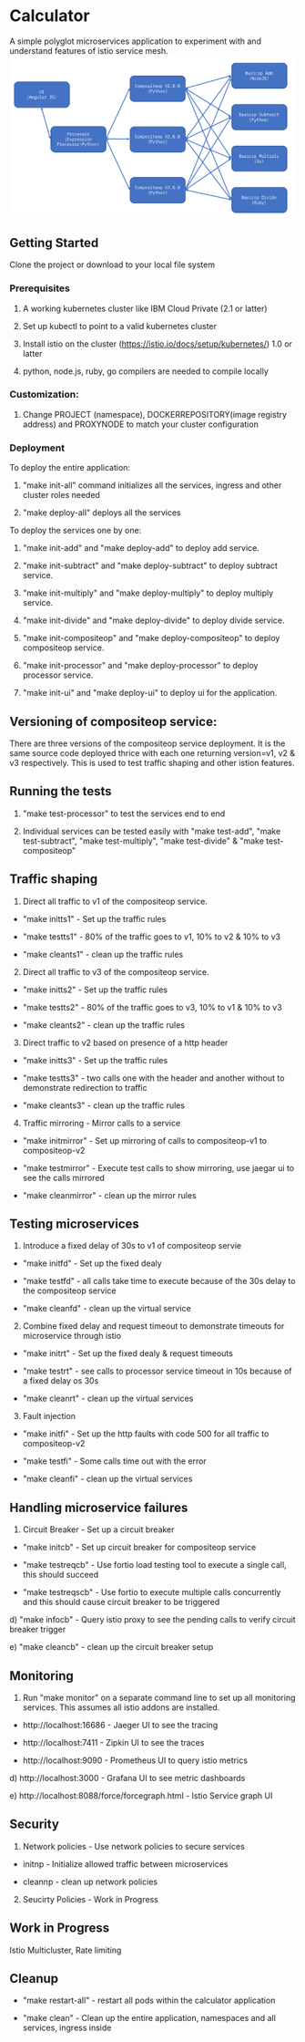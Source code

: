 # Calculator
A simple polyglot microservices application to experiment with and understand features of istio service mesh.
![calculator](calculator.png?raw=true "calculator")

## Getting Started
Clone the project or download to your local file system

### Prerequisites
1. A working kubernetes cluster like IBM Cloud Private (2.1 or latter)

2. Set up kubectl to point to a valid kubernetes cluster

3. Install istio on the cluster (https://istio.io/docs/setup/kubernetes/) 1.0 or latter

4. python, node.js, ruby, go compilers are needed to compile locally

### Customization:
1. Change PROJECT (namespace), DOCKERREPOSITORY(image registry address) and PROXYNODE to match your cluster
configuration

### Deployment
To deploy the entire application:

1) "make init-all" command initializes all the services, ingress and other cluster roles needed

2) "make deploy-all" deploys all the services

To deploy the services one by one:

1) "make init-add" and "make deploy-add" to deploy add service.

2) "make init-subtract" and "make deploy-subtract" to deploy subtract service.

3) "make init-multiply" and "make deploy-multiply" to deploy multiply service.

4) "make init-divide" and "make deploy-divide" to deploy divide service.

5) "make init-compositeop" and "make deploy-compositeop" to deploy compositeop service.

6) "make init-processor" and "make deploy-processor" to deploy processor service.

7) "make init-ui" and "make deploy-ui" to deploy ui for the application.

## Versioning of compositeop service:
There are three versions of the compositeop service deployment. It is the same source code deployed thrice with
each one returning version=v1, v2 & v3 respectively. This is used to test traffic shaping and other istion features.

## Running the tests
1) "make test-processor" to test the services end to end

2) Individual services can be tested easily with "make test-add",  "make test-subtract", "make test-multiply", "make test-divide" & "make test-compositeop"

## Traffic shaping
1) Direct all traffic to v1 of the compositeop service.

- "make initts1" - Set up the traffic rules

- "make testts1" - 80% of the traffic goes to v1, 10% to v2 & 10% to v3

- "make cleants1" - clean up the traffic rules

2) Direct all traffic to v3 of the compositeop service. 

- "make initts2" - Set up the traffic rules

- "make testts2" - 80% of the traffic goes to v3, 10% to v1 & 10% to v3

- "make cleants2" - clean up the traffic rules

3) Direct traffic to v2 based on presence of a http header

- "make initts3" - Set up the traffic rules

- "make testts3" - two calls one with the header and another without to demonstrate redirection to traffic

- "make cleants3" - clean up the traffic rules

4) Traffic mirroring - Mirror calls to a service

- "make initmirror" - Set up mirroring of calls to compositeop-v1 to compositeop-v2

- "make testmirror" - Execute test calls to show mirroring, use jaegar ui to see the calls mirrored

- "make cleanmirror" - clean up the mirror rules

## Testing microservices
1) Introduce a fixed delay of 30s to v1 of compositeop servie

- "make initfd" - Set up the fixed dealy

- "make testfd" - all calls take time to execute because of the 30s delay to the compositeop service

- "make cleanfd" - clean up the virtual service

2) Combine fixed delay and request timeout to demonstrate timeouts for microservice through istio

- "make initrt" - Set up the fixed dealy & request timeouts

- "make testrt" - see calls to processor service timeout in 10s because of a fixed delay os 30s

- "make cleanrt" - clean up the virtual services

3) Fault injection

- "make initfi" - Set up the http faults with code 500 for all traffic to compositeop-v2

- "make testfi" - Some calls time out with the error

- "make cleanfi" - clean up the virtual services

## Handling microservice failures
1) Circuit Breaker - Set up a circuit breaker

- "make initcb" - Set up circuit breaker for compositeop service

- "make testreqcb" - Use fortio load testing tool to execute a single call, this should succeed

- "make testreqscb" - Use fortio to execute multiple calls concurrently and this should cause circuit breaker to be triggered

d) "make infocb" - Query istio proxy to see the pending calls to verify circuit breaker trigger

e) "make cleancb" - clean up the circuit breaker setup

## Monitoring
1) Run "make monitor" on a separate command line to set up all monitoring services. This assumes all istio addons
are installed. 

- http://localhost:16686 - Jaeger UI to see the tracing

- http://localhost:7411 - Zipkin UI to see the traces

- http://localhost:9090 - Prometheus UI to query istio metrics

d) http://localhost:3000 - Grafana UI to see metric dashboards

e) http://localhost:8088/force/forcegraph.html - Istio Service graph UI

## Security
1) Network policies - Use network policies to secure services

- initnp - Initialize allowed traffic between microservices

- cleannp - clean up network policies

2) Seucirty Policies - Work in Progress

## Work in Progress
Istio Multicluster, Rate limiting

## Cleanup
- "make restart-all" - restart all pods within the calculator application

- "make clean" - Clean up the entire application, namespaces and all services, ingress inside
